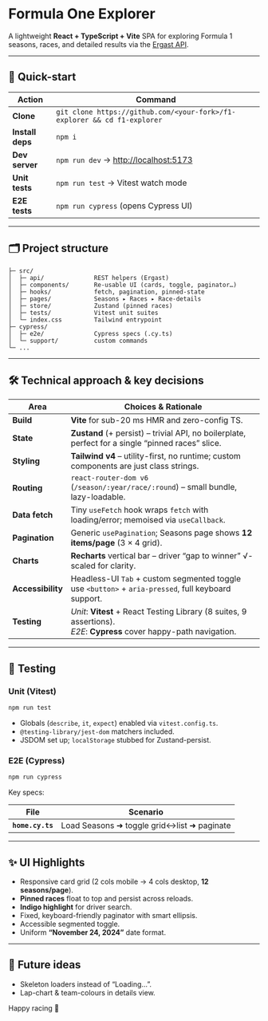 # Formula One Explorer

A lightweight **React + TypeScript + Vite** SPA for exploring Formula 1 seasons, races, and detailed results via the [Ergast API](https://ergast.com/mrd/).

---

## 🚀 Quick-start

| Action           | Command                                                                  |
| ---------------- | ------------------------------------------------------------------------ |
| **Clone**        | `git clone https://github.com/<your-fork>/f1-explorer && cd f1-explorer` |
| **Install deps** | `npm i`                                                                  |
| **Dev server**   | `npm run dev` → <http://localhost:5173>                                  |
| **Unit tests**   | `npm run test` → Vitest watch mode                                       |
| **E2E tests**    | `npm run cypress` (opens Cypress UI)                                     |

---

## 🗂️ Project structure

```
├─ src/
│  ├─ api/              REST helpers (Ergast)
│  ├─ components/       Re-usable UI (cards, toggle, paginator…)
│  ├─ hooks/            fetch, pagination, pinned-state
│  ├─ pages/            Seasons ▸ Races ▸ Race-details
│  ├─ store/            Zustand (pinned races)
│  ├─ tests/            Vitest unit suites
│  └─ index.css         Tailwind entrypoint
├─ cypress/
│  ├─ e2e/              Cypress specs (.cy.ts)
│  └─ support/          custom commands
└─ ...
```

---

## 🛠️ Technical approach & key decisions

| Area              | Choices & Rationale                                                                                                     |
| ----------------- | ----------------------------------------------------------------------------------------------------------------------- |
| **Build**         | **Vite** for sub-20 ms HMR and zero-config TS.                                                                          |
| **State**         | **Zustand** (+ persist) – trivial API, no boilerplate, perfect for a single “pinned races” slice.                       |
| **Styling**       | **Tailwind v4** – utility-first, no runtime; custom components are just class strings.                                  |
| **Routing**       | `react-router-dom v6` (`/season/:year/race/:round`) – small bundle, lazy-loadable.                                      |
| **Data fetch**    | Tiny `useFetch` hook wraps `fetch` with loading/error; memoised via `useCallback`.                                      |
| **Pagination**    | Generic `usePagination`; Seasons page shows **12 items/page** (3 × 4 grid).                                             |
| **Charts**        | **Recharts** vertical bar – driver “gap to winner” √-scaled for clarity.                                                |
| **Accessibility** | Headless-UI `Tab` + custom segmented toggle use `<button>` + `aria-pressed`, full keyboard support.                     |
| **Testing**       | _Unit_: **Vitest** + React Testing Library (8 suites, 9 assertions).<br>_E2E_: **Cypress** cover happy-path navigation. |

---

## 🧪 Testing

### Unit (Vitest)

```bash
npm run test
```

- Globals (`describe`, `it`, `expect`) enabled via `vitest.config.ts`.
- `@testing-library/jest-dom` matchers included.
- JSDOM set up; `localStorage` stubbed for Zustand-persist.

### E2E (Cypress)

```bash
npm run cypress
```

Key specs:

| File             | Scenario                                   |
| ---------------- | ------------------------------------------ |
| **`home.cy.ts`** | Load Seasons ➜ toggle grid↔list ➜ paginate |

---

## ✨ UI Highlights

- Responsive card grid (2 cols mobile → 4 cols desktop, **12 seasons/page**).
- **Pinned races** float to top and persist across reloads.
- **Indigo highlight** for driver search.
- Fixed, keyboard-friendly paginator with smart ellipsis.
- Accessible segmented toggle.
- Uniform **“November 24, 2024”** date format.

---

## 🤝 Future ideas

- Skeleton loaders instead of “Loading…”.
- Lap-chart & team-colours in details view.

Happy racing 🏁
